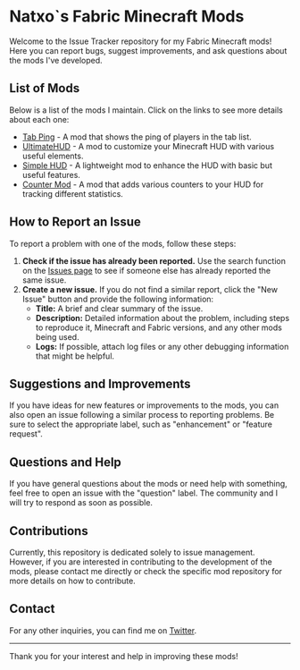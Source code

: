 # Natxo`s Fabric Minecraft Mods

Welcome to the Issue Tracker repository for my Fabric Minecraft mods! Here you can report bugs, suggest improvements, and ask questions about the mods I've developed.

## List of Mods

Below is a list of the mods I maintain. Click on the links to see more details about each one:

- [Tab Ping](https://modrinth.com/mod/tab-ping) - A mod that shows the ping of players in the tab list.
- [UltimateHUD](https://modrinth.com/mod/ultimatehud) - A mod to customize your Minecraft HUD with various useful elements.
- [Simple HUD](https://modrinth.com/mod/simple-hud) - A lightweight mod to enhance the HUD with basic but useful features.
- [Counter Mod](https://modrinth.com/mod/counter-mod) - A mod that adds various counters to your HUD for tracking different statistics.

## How to Report an Issue

To report a problem with one of the mods, follow these steps:

1. **Check if the issue has already been reported.** Use the search function on the [Issues page](https://github.com/Natxo09/Fabric-Mods/issues) to see if someone else has already reported the same issue.
2. **Create a new issue.** If you do not find a similar report, click the "New Issue" button and provide the following information:
   - **Title:** A brief and clear summary of the issue.
   - **Description:** Detailed information about the problem, including steps to reproduce it, Minecraft and Fabric versions, and any other mods being used.
   - **Logs:** If possible, attach log files or any other debugging information that might be helpful.

## Suggestions and Improvements

If you have ideas for new features or improvements to the mods, you can also open an issue following a similar process to reporting problems. Be sure to select the appropriate label, such as "enhancement" or "feature request".

## Questions and Help

If you have general questions about the mods or need help with something, feel free to open an issue with the "question" label. The community and I will try to respond as soon as possible.

## Contributions

Currently, this repository is dedicated solely to issue management. However, if you are interested in contributing to the development of the mods, please contact me directly or check the specific mod repository for more details on how to contribute.

## Contact

For any other inquiries, you can find me on [Twitter](https://x.com/_Natxete).

---

Thank you for your interest and help in improving these mods!
